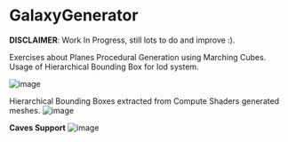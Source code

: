 # GalaxyGenerator

**DISCLAIMER**: Work In Progress, still lots to do and improve :).

Exercises about Planes Procedural Generation using Marching Cubes. Usage of Hierarchical Bounding Box for lod system.

![image](https://user-images.githubusercontent.com/7244691/125850007-9253d8eb-d77e-4858-bde4-b869b8d204f3.png)

Hierarchical Bounding Boxes extracted from Compute Shaders generated meshes.
![image](https://user-images.githubusercontent.com/7244691/125850269-51d7def3-9426-461d-a548-f2951e863a58.png)

**Caves Support**
![image](https://user-images.githubusercontent.com/7244691/125849658-0099924d-ddc5-44f1-912c-2d8846dc58e3.png)
